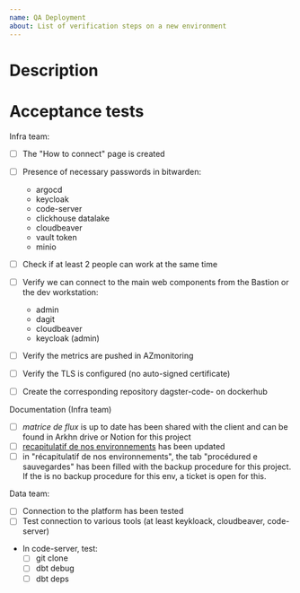 ```yaml
---
name: QA Deployment
about: List of verification steps on a new environment
---
```


# Description 
<!-- Describe the particularity of this env if necessary -->

# Acceptance tests
<!-- Mandatory -->

Infra team:
- [ ] The "How to connect" page is created
- [ ] Presence of necessary passwords in bitwarden:
    - argocd
    - keycloak
    - code-server
    - clickhouse datalake
    - cloudbeaver
    - vault token
    - minio

- [ ] Check if at least 2 people can work at the same time
- [ ] Verify we can connect to the main web components from the Bastion or the dev workstation:
    - admin
    - dagit
    - cloudbeaver
    - keycloak (admin)
- [ ] Verify the metrics are pushed in AZmonitoring
- [ ] Verify the TLS is configured (no auto-signed certificate)
- [ ] Create the corresponding repository dagster-code- on dockerhub

Documentation (Infra team)
- [ ] _matrice de flux_ is up to date has been shared with the client and can be found in Arkhn drive or Notion for this project
- [ ] [recapitulatif de nos environnements](https://docs.google.com/spreadsheets/d/1F_vPzAkQai56mJirW4nuIr4HnAOnrGgGtypJUDHQiHs/edit?gid=0#gid=0) has been updated
- [ ] in "récapitulatif de nos environnements", the tab "procédured e sauvegardes" has been filled with the backup procedure for this project. If the is no backup procedure for this env, a ticket is open for this. 

Data team:
- [ ] Connection to the platform has been tested
- [ ] Test connection to various tools (at least keykloack, cloudbeaver, code-server)
- In code-server, test:
    - [ ] git clone
    - [ ] dbt debug
    - [ ] dbt deps
